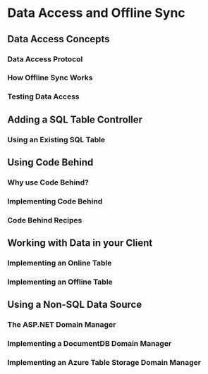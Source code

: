 # Data Access and Offline Sync

## Data Access Concepts

### Data Access Protocol

### How Offline Sync Works

### Testing Data Access

## Adding a SQL Table Controller

### Using an Existing SQL Table

## Using Code Behind

### Why use Code Behind?

### Implementing Code Behind

### Code Behind Recipes

## Working with Data in your Client

### Implementing an Online Table

### Implementing an Offline Table

## Using a Non-SQL Data Source

### The ASP.NET Domain Manager

### Implementing a DocumentDB Domain Manager

### Implementing an Azure Table Storage Domain Manager
